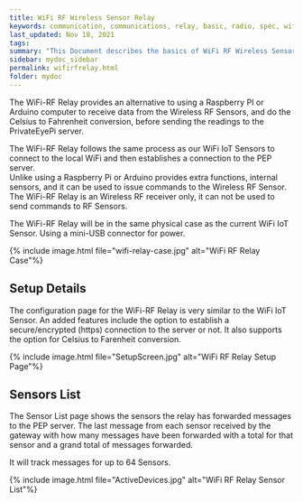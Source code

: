 ```yaml
---
title: WiFi RF Wireless Sensor Relay
keywords: communication, communications, relay, basic, radio, spec, wifi, sensor
last_updated: Nov 18, 2021
tags:
summary: "This Document describes the basics of WiFi RF Wireless Sensor Relay,or WiFi-RF Relay"
sidebar: mydoc_sidebar
permalink: wifirfrelay.html
folder: mydoc
---
```


The WiFi-RF Relay provides an alternative to using a Raspberry PI or Arduino computer to receive data from the Wireless RF Sensors, and do the Celsius to Fahrenheit conversion, before sending the readings to the PrivateEyePi server.

The WiFi-RF Relay follows the same process as our WiFi IoT Sensors to connect to the local WiFi and then establishes a connection to the PEP server. <br />
Unlike using a Raspberry Pi or Arduino provides extra functions, internal sensors, and it can be used to issue commands to the Wireless RF Sensor. <br />
The WiFi-RF Relay is an Wireless RF receiver only,  it can not be used to send commands to RF Sensors.

The WiFi-RF Relay will be in the same physical case as the current WiFi IoT Sensor.  Using a mini-USB connector for power.

{% include image.html file="wifi-relay-case.jpg" alt="WiFi RF Relay Case"%}


## Setup Details
The configuration page for the WiFi-RF Relay is very similar to the WiFi IoT Sensor. An added features include the option to establish a secure/encrypted (https) connection to the server or not.  It also supports the option for Celsius to Farenheit conversion.

{% include image.html file="SetupScreen.jpg" alt="WiFi RF Relay Setup Page"%}


## Sensors List
The Sensor List page shows the sensors the relay has forwarded messages to the PEP server. The last message from each sensor received by the gateway with how many messages have been forwarded with a total for that sensor and a grand total of messages forwarded.

It will track messages for up to 64 Sensors.

{% include image.html file="ActiveDevices.jpg" alt="WiFi RF Relay Sensor List"%}


